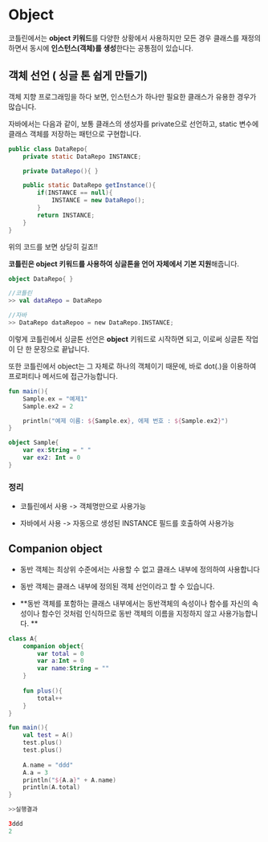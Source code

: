# Object 



코틀린에서는 **object 키워드**를 다양한 상황에서 사용하지만 모든 경우 클래스를 재정의하면서 동시에 **인스턴스(객체)를 생성**한다는 공통점이 있습니다. 


## 객체 선언 ( 싱글 톤 쉽게 만들기)

객체 지향 프로그래밍을 하다 보면, 인스턴스가 하나만 필요한 클래스가 유용한 경우가 많습니다.   

자바에서는 다음과 같이, 보통 클래스의 생성자를 private으로 선언하고, static 변수에 클래스 객체를 저장하는 패턴으로 구현합니다. 

```java
public class DataRepo{
    private static DataRepo INSTANCE;

    private DataRepo(){ }

    public static DataRepo getInstance(){
        if(INSTANCE == null){
            INSTANCE = new DataRepo();
        }
        return INSTANCE;
    }
}

```
위의 코드를 보면 상당히 길죠!!   

**코틀린은 object 키워드를 사용하여 싱글톤을 언어 자체에서 기본 지원**해줍니다. 

```kotlin
object DataRepo{ }

//코틀린 
>> val dataRepo = DataRepo

//자바
>> DataRepo dataRepoo = new DataRepo.INSTANCE;
```

이렇게 코틀린에서 싱글톤 선언은 **object** 키워드로 시작하면 되고, 이로써 싱글톤 작업이 단 한 문장으로 끝납니다.   

또한 코틀린에서 object는 그 자체로 하나의 객체이기 때문에, 바로 dot(.)을 이용하여 프로퍼티나 메서드에 접근가능합니다.

```kotlin
fun main(){
    Sample.ex = "예제1"
    Sample.ex2 = 2

    println("예제 이름: ${Sample.ex}, 에제 번호 : ${Sample.ex2}")
}

object Sample{
    var ex:String = " "
    var ex2: Int = 0
}

```
### 정리
- 코틀린에서 사용 -> 객체명만으로 사용가능  

- 자바에서 사용 -> 자동으로 생성된 INSTANCE 필드를 호출하여 사용가능


## Companion object

- 동반 객체는 최상위 수준에서는 사용할 수 없고 클래스 내부에 정의하여 사용합니다  

- 동반 객체는 클래스 내부에 정의된 객체 선언이라고 할 수 있습니다. 

- **동반 객체를 포함하는 클래스 내부에서는 동반객체의 속성이나 함수를 자신의 속성이나 함수인 것처럼 인식하므로 동반 객체의 이름을 지정하지 않고 사용가능합니다. **

```kotlin
class A{
    companion object{
        var total = 0
        var a:Int = 0
        var name:String = ""
    }
    
    fun plus(){
        total++
    }
}

fun main(){
    val test = A()
    test.plus()
    test.plus()
    
    A.name = "ddd"
    A.a = 3
    println("${A.a}" + A.name)
    println(A.total)
}

>>실행결과

3ddd
2
```